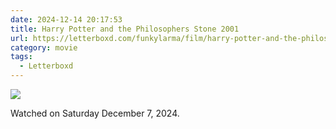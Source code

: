 ```yaml
---
date: 2024-12-14 20:17:53
title: Harry Potter and the Philosophers Stone 2001
url: https://letterboxd.com/funkylarma/film/harry-potter-and-the-philosophers-stone/
category: movie
tags:
  - Letterboxd
---
```


![](https://a.ltrbxd.com/resized/sm/upload/5t/cj/6w/6e/harrypotter2-0-600-0-900-crop.jpg?v=0053b4ed93)

Watched on Saturday December 7, 2024.
